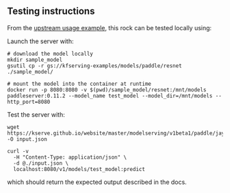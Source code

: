 ## Testing instructions

From the [upstream usage example](https://kserve.github.io/website/master/modelserving/v1beta1/paddle/), this rock can be tested locally using:

Launch the server with:
```
# download the model locally
mkdir sample_model
gsutil cp -r gs://kfserving-examples/models/paddle/resnet ./sample_model/

# mount the model into the container at runtime
docker run -p 8080:8080 -v $(pwd)/sample_model/resnet:/mnt/models paddleserver:0.11.2 --model_name test_model --model_dir=/mnt/models --http_port=8080

```

Test the server with:
```
wget https://kserve.github.io/website/master/modelserving/v1beta1/paddle/jay.json -O input.json

curl -v
  -H "Content-Type: application/json" \
  -d @./input.json \
  localhost:8080/v1/models/test_model:predict
```

which should return the expected output described in the docs.  
